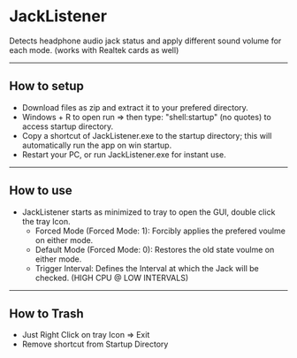 # JackListener
Detects headphone audio jack status and apply different sound volume for each mode. (works with Realtek cards as well)

-----------------------
How to setup
------------
- Download files as zip and extract it to your prefered directory.
- Windows + R to open run => then type: "shell:startup" (no quotes) to access startup directory.
- Copy a shortcut of JackListener.exe to the startup directory; this will automatically run the app on win startup.
- Restart your PC, or run JackListener.exe for instant use.

-----------------------
How to use
----------
- JackListener starts as minimized to tray to open the GUI, double click the tray Icon.
  * Forced Mode (Forced Mode: 1): Forcibly applies the prefered voulme on either mode.
  * Default Mode (Forced Mode: 0): Restores the old state voulme on either mode.
  * Trigger Interval: Defines the Interval at which the Jack will be checked. (HIGH CPU @ LOW INTERVALS)
 
-----------------------
How to Trash
------------
- Just Right Click on tray Icon => Exit
- Remove shortcut from Startup Directory
